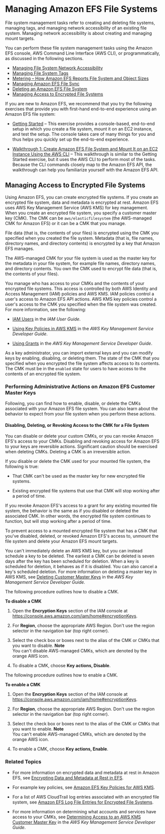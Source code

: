 # Managing Amazon EFS File Systems<a name="managing"></a>

File system management tasks refer to creating and deleting file systems, managing tags, and managing network accessibility of an existing file system\. Managing network accessibility is about creating and managing mount targets\. 

You can perform these file system management tasks using the Amazon EFS console, AWS Command Line Interface \(AWS CLI\), or programmatically, as discussed in the following sections\.


+ [Managing File System Network Accessibility](manage-fs-access.md)
+ [Managing File System Tags](manage-fs-tags.md)
+ [Metering – How Amazon EFS Reports File System and Object Sizes](metered-sizes.md)
+ [Managing Amazon EFS File Sync](managing-file-sync.md)
+ [Deleting an Amazon EFS File System](manage-delete-fs.md)
+ [Managing Access to Encrypted File Systems](#managing-encrypt)

If you are new to Amazon EFS, we recommend that you try the following exercises that provide you with first\-hand end\-to\-end experience using an Amazon EFS file system:

+ [Getting Started](getting-started.md) – This exercise provides a console\-based, end\-to\-end setup in which you create a file system, mount it on an EC2 instance, and test the setup\. The console takes care of many things for you and thus helps you quickly set up the end\-to\-end experience\.

+ [Walkthrough 1: Create Amazon EFS File System and Mount It on an EC2 Instance Using the AWS CLI](wt1-getting-started.md) – This walkthrough is similar to the Getting Started exercise, but it uses the AWS CLI to perform most of the tasks\. Because the CLI commands closely map to the Amazon EFS API, the walkthrough can help you familiarize yourself with the Amazon EFS API\. 

## Managing Access to Encrypted File Systems<a name="managing-encrypt"></a>

Using Amazon EFS, you can create encrypted file systems\. If you create an encrypted file system, data and metadata is encrypted at rest\. Amazon EFS uses AWS Key Management Service \(AWS KMS\) for key management\. When you create an encrypted file system, you specify a customer master key \(CMK\)\. The CMK can be `aws/elasticfilesystem` \(the AWS\-managed CMK for Amazon EFS\) or it can be a CMK that you manage\.

File data \(that is, the contents of your files\) is encrypted using the CMK you specified when you created the file system\. Metadata \(that is, file names, directory names, and directory contents\) is encrypted by a key that Amazon EFS manages\.

The AWS\-managed CMK for your file system is used as the master key for the metadata in your file system, for example file names, directory names, and directory contents\. You own the CMK used to encrypt file data \(that is, the contents of your files\)\.

You manage who has access to your CMKs and the contents of your encrypted file systems\. This access is controlled by both AWS Identity and Access Management \(IAM\) policies and AWS KMS\. IAM policies control a user's access to Amazon EFS API actions\. AWS KMS key policies control a user's access to the CMK you specified when the file system was created\. For more information, see the following:

+ [IAM Users](http://docs.aws.amazon.com/IAM/latest/UserGuide/id_users.html) in the *IAM User Guide*\.

+ [Using Key Policies in AWS KMS](http://docs.aws.amazon.com/kms/latest/developerguide/key-policies.html) in the *AWS Key Management Service Developer Guide*\.

+ [Using Grants](http://docs.aws.amazon.com/kms/latest/developerguide/grants.html) in the *AWS Key Management Service Developer Guide*\.

As a key administrator, you can import external keys and you can modify keys by enabling, disabling, or deleting them\. The state of the CMK that you specified when you encrypted the file system affects access to its contents\. The CMK must be in the `enabled` state for users to have access to the contents of an encrypted file system\.

### Performing Administrative Actions on Amazon EFS Customer Master Keys<a name="use-kms-key"></a>

Following, you can find how to enable, disable, or delete the CMKs associated with your Amazon EFS file system\. You can also learn about the behavior to expect from your file system when you perform these actions\.

#### Disabling, Deleting, or Revoking Access to the CMK for a File System<a name="disable-efs-cmk"></a>

You can disable or delete your custom CMKs, or you can revoke Amazon EFS's access to your CMKs\. Disabling and revoking access for Amazon EFS to your keys are reversible actions\. Significant caution should be exercised when deleting CMKs\. Deleting a CMK is an irreversible action\.

If you disable or delete the CMK used for your mounted file system, the following is true:

+ That CMK can't be used as the master key for new encrypted file systems\.

+ Existing encrypted file systems that use that CMK will stop working after a period of time\.

If you revoke Amazon EFS's access to a grant for any existing mounted file system, the behavior is the same as if you disabled or deleted the associated CMK\. In other words, the encrypted file system continues to function, but will stop working after a period of time\.

To prevent access to a mounted encrypted file system that has a CMK that you've disabled, deleted, or revoked Amazon EFS's access to, unmount the file system and delete your Amazon EFS mount targets\.

You can't immediately delete an AWS KMS key, but you can instead schedule a key to be deleted\. The earliest a CMK can be deleted is seven days after the key has been scheduled for deletion\. When a key is scheduled for deletion, it behaves as if it is disabled\. You can also cancel a key's scheduled deletion\. For more information on deleting a master key in AWS KMS, see [Deleting Customer Master Keys](http://docs.aws.amazon.com/kms/latest/developerguide/deleting-keys.html) in the *AWS Key Management Service Developer Guide\.*

The following procedure outlines how to disable a CMK\.

**To disable a CMK**

1. Open the **Encryption Keys** section of the IAM console at [https://console\.aws\.amazon\.com/iam/home\#encryptionKeys](https://console.aws.amazon.com/iam/home#encryptionKeys)\.

1. For **Region**, choose the appropriate AWS Region\. Don't use the region selector in the navigation bar \(top right corner\)\.

1. Select the check box or boxes next to the alias of the CMK or CMKs that you want to disable\.
**Note**  
You can't disable AWS\-managed CMKs, which are denoted by the orange AWS icon\.

1. To disable a CMK, choose **Key actions, Disable**\.

The following procedure outlines how to enable a CMK\.

**To enable a CMK**

1. Open the **Encryption Keys** section of the IAM console at [https://console\.aws\.amazon\.com/iam/home\#encryptionKeys](https://console.aws.amazon.com/iam/home#encryptionKeys)\.

1. For **Region**, choose the appropriate AWS Region\. Don't use the region selector in the navigation bar \(top right corner\)\.

1. Select the check box or boxes next to the alias of the CMK or CMKs that you want to enable\.
**Note**  
You can't enable AWS\-managed CMKs, which are denoted by the orange AWS icon\.

1. To enable a CMK, choose **Key actions, Enable**\.

### Related Topics<a name="related-managing-encryption"></a>

+ For more information on encrypted data and metadata at rest in Amazon EFS, see [Encrypting Data and Metadata at Rest in EFS](encryption.md)\.

+ For example key policies, see [Amazon EFS Key Policies for AWS KMS](encryption.md#EFSKMSPolicy)\.

+ For a list of AWS CloudTrail log entries associated with an encrypted file system, see [Amazon EFS Log File Entries for Encrypted File Systems](logging-using-cloudtrail.md#efs-encryption-cloudtrail)\.

+ For more information on determining what accounts and services have access to your CMKs, see [Determining Access to an AWS KMS Customer Master Key](http://docs.aws.amazon.com/kms/latest/developerguide/determining-access.html) in the *AWS Key Management Service Developer Guide*\.
